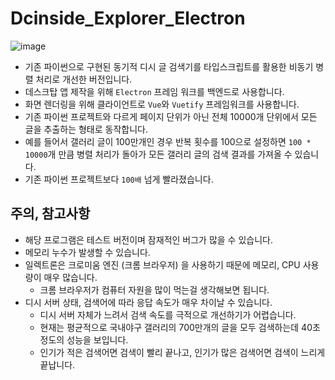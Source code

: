 # Dcinside_Explorer_Electron
![image](https://github.com/pgh268400/Dcinside_Explorer_Electron/assets/31213158/e9d583e7-3828-43f6-b1c8-4f78f7bf9c3b)

- 기존 파이썬으로 구현된 동기적 디시 글 검색기를 타입스크립트를 활용한 비동기 병렬 처리로 개선한 버전입니다.
- 데스크탑 앱 제작을 위해 ```Electron``` 프레임 워크를 백엔드로 사용합니다.
- 화면 렌더링을 위해 클라이언트로 ```Vue```와 ```Vuetify``` 프레임워크를 사용합니다.  
- 기존 파이썬 프로젝트와 다르게 페이지 단위가 아닌 전체 10000개 단위에서 모든 글을 추출하는 형태로 동작합니다.  
- 예를 들어서 갤러리 글이 100만개인 경우 반복 횟수를 100으로 설정하면 ```100 * 10000```개 만큼 병렬 처리가 돌아가 모든 갤러리 글의 검색 결과를 가져올 수 있습니다.  
- 기존 파이썬 프로젝트보다 ```100배``` 넘게 빨라졌습니다.

## 주의, 참고사항
- 해당 프로그램은 테스트 버전이며 잠재적인 버그가 많을 수 있습니다.
- 메모리 누수가 발생할 수 있습니다.
- 일렉트론은 크로미움 엔진 (크롬 브라우저) 을 사용하기 때문에 메모리, CPU 사용량이 매우 많습니다.
  - 크롬 브라우저가 컴퓨터 자원을 많이 먹는걸 생각해보면 됩니다.
- 디시 서버 상태, 검색어에 따라 응답 속도가 매우 차이날 수 있습니다.
  - 디시 서버 자체가 느려서 검색 속도를 극적으로 개선하기가 어렵습니다.
  - 현재는 평균적으로 국내야구 갤러리의 700만개의 글을 모두 검색하는데 40초 정도의 성능을 보입니다.
  - 인기가 적은 검색어면 검색이 빨리 끝나고, 인기가 많은 검색어면 검색이 느리게 끝납니다.
